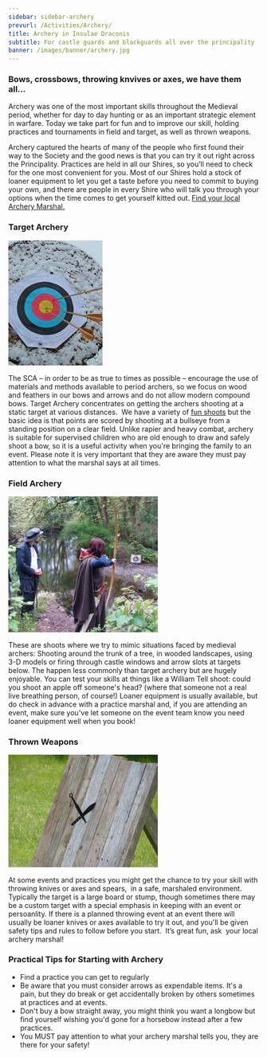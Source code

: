 ```yaml
---
sidebar: sidebar-archery
prevurl: /Activities/Archery/
title: Archery in Insulae Draconis
subtitle: For castle guards and blackguards all over the principality
banner: /images/banner/archery.jpg
---
```


### Bows, crossbows, throwing knvives or axes, we have them all...

Archery was one of the most important skills throughout the Medieval period, whether  for day to day hunting or as an important strategic element in warfare.  Today we take part for fun and to improve our skill, holding practices and tournaments in field and target, as well as thrown weapons.

Archery captured the hearts of many of the people who first found their way to the Society and the good news is that you can try it out right across the Principality.   Practices are held in all our Shires, so you’ll need to check for the one most convenient for you. Most of our Shires hold a stock of loaner equipment to let you get a taste before you need to commit to buying your own, and there are people in every Shire who will talk you through your options when the time comes to get yourself kitted out. <a href="{% link library/useful-resources/findingalocalgroup.md %}">Find your local Archery Marshal.</a>

### Target Archery

<img src="/images/archery/snowontarget.jpg" class="rounded shadow float-md-end m-2" alt="Snow on an archery target" />

The SCA – in order to be as true to times as possible – encourage the use of materials and methods available to period archers, so we focus on wood and feathers in our bows and arrows and do not allow modern compound bows. Target Archery concentrates on getting the archers shooting at a static target at various distances.  We have a variety of <a href="{% link activities/archery/shoots.md %}">fun shoots</a> but the basic idea is that points are scored by shooting at a bullseye from a standing position on a clear field. Unlike rapier and heavy combat, archery is suitable for supervised children who are old enough to draw and safely shoot a bow, so it is a useful activity when you're bringing the family to an event. Please note it is very important that they are aware they must pay attention to what the marshal says at all times.


### Field Archery

<img src="/images/archery/fieldshoot2.jpg" width="300" class="rounded shadow float-md-end m-2" alt="Field shoot" />

These are shoots where we try to mimic situations faced by medieval archers: Shooting around the trunk of a tree, in wooded landscapes, using 3-D models or firing through castle windows and arrow slots at targets below. The happen less commonly than target archery but are hugely enjoyable. You can test your skills at things like a William Tell shoot: could you shoot an apple off someone's head? (where that someone not a real live breathing person, of course!) Loaner equipment is usually available, but do check in advance with a practice marshal and, if you are attending an event, make sure you've let someone on the event team know you need loaner equipment well when you book!

### Thrown Weapons

<img src="/images/archery/thrownknives.jpg" width="300" class="rounded shadow float-md-end m-2" alt="Throwing knives in a target" />

At some events and practices you might get the chance to try your skill with throwing knives or axes and spears,  in a safe, marshaled environment. Typically the target is a large board or stump, though sometimes there may be a custom target with a special emphasis in keeping with an event or persoanlity. If there is a planned throwing  event at an event there will usually be  loaner knives or axes available to try it out, and you'll be given safety tips and rules to follow before you start.  It’s great fun, ask  your local archery marshal!

### Practical Tips for Starting with Archery

- Find a practice you can get to regularly
- Be aware that you must consider arrows as expendable items. It's a pain, but they do break or get accidentally broken by others sometimes at practices and at events.
- Don't buy a bow straight away, you might think you want a longbow but find yourself wishing you'd gone for a horsebow instead after a few practices.
- You MUST pay attention to what your archery marshal tells you, they are there for your safety!
